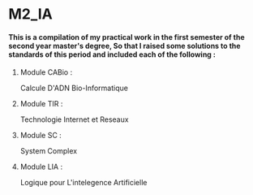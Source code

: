 # M2_IA
#### This is a compilation of my practical work in the first semester of the second year master's degree, So that I raised some solutions to the standards of this period and included each of the following :
  <ol>
      <li> Module CABio : <p>Calcule D'ADN Bio-Informatique</p></li>
      <li> Module TIR : <p>Technologie Internet et Reseaux</p></li>
      <li> Module SC : <p>System Complex</p></li>
      <li> Module LIA : <p>Logique pour L'intelegence Artificielle</p></li>
  </ol>
